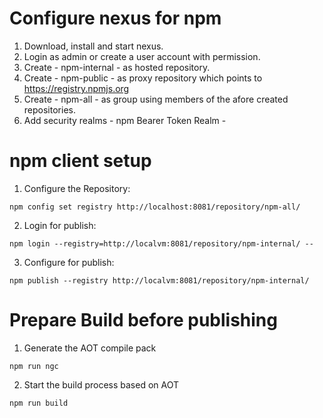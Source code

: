 # Configure nexus for npm

1. Download, install and start nexus.
2. Login as admin or create a user account with permission.
3. Create - npm-internal - as hosted repository.
4. Create - npm-public - as proxy repository which points to https://registry.npmjs.org
5. Create - npm-all - as group using members of the afore created repositories. 
6. Add security realms - npm Bearer Token Realm - 

# npm client setup 

1. Configure the Repository:

```
npm config set registry http://localhost:8081/repository/npm-all/
```

2. Login for publish:

```
npm login --registry=http://localvm:8081/repository/npm-internal/ --
```

3. Configure for publish:

```
npm publish --registry http://localvm:8081/repository/npm-internal/ 
```

# Prepare Build before publishing

1. Generate the AOT compile pack
```
npm run ngc 
```
2. Start the build process based on AOT
```
npm run build
```







